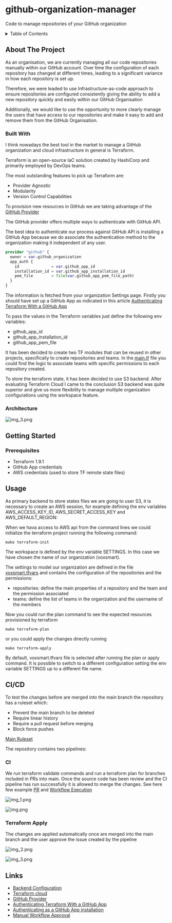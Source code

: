 # github-organization-manager

Code to manage repositories of your GitHub organization

<!-- TABLE OF CONTENTS -->
<details>
  <summary>Table of Contents</summary>
  <ol>
    <li>
      <a href="#about-the-project">About The Project</a>
      <ul>
        <li><a href="#built-with">Built With</a></li>
        <li><a href="#architecture">Architecture</a></li>
      </ul>
    </li>
    <li>
      <a href="#getting-started">Getting Started</a>
      <ul>
        <li><a href="#prerequisites">Prerequisites</a></li>
      </ul>
    </li>
    <li><a href="#usage">Usage</a></li>
    <li>
        <a href="#ci/cd">CI/CD</a>
        <ul>
            <li><a href="#ci">CI</a></li>
            <li><a href="#terraform-apply">Terraform Apply</a></li>
        </ul>
    </li>
    <li><a href="#links">Links</a></li>
  </ol>
</details>

## About The Project

As an organisation, we are currently managing all our code repositories manually within our GitHub account. Over time the configuration of each repository has changed at different times, leading to a significant variance in how each repository is set up.

Therefore, we were leaded to use Infrastructure-as-code approach to ensure repositories are configured consistently giving the ability to add a new repository quickly and easily within our GitHub Organisation

Additionally, we would like to use the opportunity to more clearly manage the users that have access to our repositories and make it easy to add and remove them from the GitHub Organisation.

### Built With

I think nowadays the best tool in the market to manage a GitHub organization and cloud infrastructure in general is Terraform.

Terraform is an open-source IaC solution created by HashiCorp and primarily employed by DevOps teams.

The most outstanding features to pick up Terraform are:

- Provider Agnostic
- Modularity
- Version Control Capabilities

To provision new resources in GitHub we are taking advantage of the [GitHub Provider](https://registry.terraform.io/providers/integrations/github/latest/docs)

The GitHub provider offers multiple ways to authenticate with GitHub API.

The best idea to authenticate our process against GitHub API is installing a GitHub App because we do associate the authentication method to the organization making it independent of any user. 

```terraform
provider "github" {
  owner = var.github_organization
  app_auth {
    id              = var.github_app_id
    installation_id = var.github_app_installation_id
    pem_file        = file(var.github_app_pem_file_path)
  }
}
```

The information is fetched from your organization Settings page. Firstly you should have set up a GitHub App as indicated in this article [Authenticating Terraform With a GitHub App](https://solideogloria.tech/terraform/authenticating-terraform-with-a-github-app/)

To pass the values in the Terraform variables just define the following env variables:

- github_app_id
- github_app_installation_id
- github_app_pem_file

It has been decided to create two TF modules that can be reused in other projects, specifically to create repositories and teams. In the [main.tf](./terraform/main.tf) file you could find the logic to associate teams with specific permissions to each repository created.

To store the terraform state, it has been decided to use S3 backend. After evaluating Terraform Cloud I came to the conclusion S3 backend was quite superior and give us more flexibility to manage multiple organization configurations using the workspace feature. 

### Architecture

![img_3.png](./images/img_4.png)

## Getting Started

### Prerequisites

- Terraform 1.9.1
- GitHub App credentials
- AWS credentials (used to store TF remote state files)

## Usage

As primary backend to store states files we are going to user S3, it is necessary to create an AWS session, for example defining the env variables AWS_ACCESS_KEY_ID, AWS_SECRET_ACCESS_KEY and AWS_DEFAULT_REGION:

When we hava access to AWS api from the command lines we could initialize the terraform project running the following command:

```shell
make terraform-init
```

The workspace is defined by the env variable SETTINGS. In this case we have chosen the name of our organization (voxsmart).

The settings to model our organization are defined in the file [voxsmart.tfvars](./terraform/voxsmart.tfvars) and contains the configuration of the repositories and the permissions:

- repositories: define the main properties of a repository and the team and the permission associated
- teams: define the list of teams in the organization and the username of the members

Now you could run the plan command to see the expected resources provisioned by terraform

```shell
make terraform-plan
```

or you could apply the changes directly running

```shell
make terraform-apply
```

By default, voxsmart.tfvars file is selected after running the plan or apply command. It is possible to switch to a different configuration setting the env variable SETTINGS up to a different file name.

## CI/CD

To test the changes before are merged into the main branch the repository has a ruleset which:

- Prevent the main branch to be deleted
- Require linear history
- Require a pull request before merging
- Block force pushes

[Main Ruleset](https://github.com/djimenezc-voxsmart/github-organization-manager/settings/rules/1131628)

The repository contains two pipelines:

### CI

We run terraform validate commands and run a terraform plan for branches included in PRs into main. Once the source code has been review and the CI pipeline has run successfully it is allowed to merge the changes. See here few example [PR](https://github.com/djimenezc-voxsmart/github-organization-manager/pull/4) and [Workflow Execution](https://github.com/djimenezc-voxsmart/github-organization-manager/actions/runs/9861123282/job/27228869401)

![img_1.png](./images/img_1.png)


![img.png](./images/img.png)

### Terraform Apply

The changes are applied automatically once are merged into the main branch and the user approve the issue created by the pipeline

![img_2.png](./images/img_2.png)

![img_3.png](./images/img_3.png)

## Links

- [Backend Configuration](https://developer.hashicorp.com/terraform/language/settings/backends/configuration)
- [Terraform cloud](https://developer.hashicorp.com/terraform/tutorials/cloud/cloud-migrate)
- [GitHub Provider](https://registry.terraform.io/providers/integrations/github/latest/docs)
- [Authenticating Terraform With a GitHub App](https://solideogloria.tech/terraform/authenticating-terraform-with-a-github-app/)
- [Authenticating as a GitHub App installation](https://docs.github.com/en/apps/creating-github-apps/authenticating-with-a-github-app/authenticating-as-a-github-app-installation)
- [Manual Workflow Approval](https://github.com/marketplace/actions/manual-workflow-approval)
